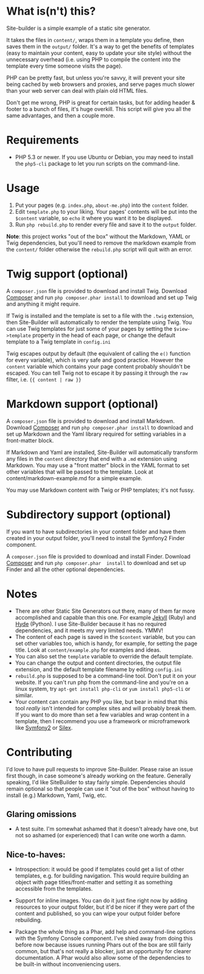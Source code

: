 What is(n't) this?
==================

Site-builder is a simple example of a static site generator.

It takes the files in `content/`, wraps them in a template you define, then
saves them in the `output/` folder. It's a way to get the benefits of 
templates (easy to maintain your content, easy to update your site style)
without the unnecessary overhead (i.e. using PHP to compile the content 
into the template every time someone visits the page).

PHP can be pretty fast, but unless you're savvy, it will prevent your site 
being cached by web browsers and proxies, and serve pages much slower than 
your web server can deal with plain old HTML files.

Don't get me wrong, PHP is great for certain tasks, but for adding header &
footer to a bunch of files, it's huge overkill. This script will give you
all the same advantages, and then a couple more.


Requirements
============

* PHP 5.3 or newer. If you use Ubuntu or Debian, you may need to install 
  the `php5-cli` package to let you run scripts on the command-line.


Usage
=====

1. Put your pages (e.g. `index.php`, `about-me.php`) into the `content`
   folder.
2. Edit `template.php` to your liking. Your pages' contents will be put into 
   the `$content` variable, so `echo` it where you want it to be displayed.
3. Run `php rebuild.php` to render every file and save it to the `output` 
   folder.


**Note**: this project works "out of the box" without the Markdown, YAML or
Twig dependencies, but you'll need to remove the markdown example from the 
`content/` folder otherwise the `rebuild.php` script will quit with an 
error.


Twig support (optional)
=======================

A `composer.json` file is provided to download and install Twig. Download
[Composer](http://getcomposer.org/download/) and run `php composer.phar install` to
download and set up Twig and anything it might require.

If Twig is installed and the template is set to a file with the `.twig`
extension, then Site-Builder will automatically to render the template using
Twig. You can use Twig templates for just some of your pages by setting the
`$view->template` property in the head of each page, or change the default
template to a Twig template in `config.ini`

Twig escapes output by default (the equivalent of calling the `e()` function
for every variable), which is very safe and good practice. However the
`content` variable which contains your page content probably shouldn't be
escaped. You can tell Twig not to escape it by passing it through the `raw`
filter, i.e. `{{ content | raw }}`


Markdown support (optional)
===========================

A `composer.json` file is provided to download and install Markdown. Download
[Composer](http://getcomposer.org/download/) and run `php composer.phar install` to
download and set up Markdown and the Yaml library required for setting
variables in a front-matter block.

If Markdown and Yaml are installed, Site-Builder will automatically transform
any files in the `content` directory that end with a `.md` extension using
Markdown. You may use a "front matter" block in the YAML format to set other
variables that will be passed to the template. Look at
content/markdown-example.md for a simple example.

You may use Markdown content with Twig or PHP templates; it's not fussy.


Subdirectory support (optional)
===============================

If you want to have subdirectories in your content folder and have them
created in your output folder, you'll need to install the Symfony2 Finder
component. 

A `composer.json` file is provided to download and install Finder. Download 
[Composer](http://getcomposer.org/download/) and run `php composer.phar 
install` to download and set up Finder and all the other optional dependencies.


Notes
=====

* There are other Static Site Generators out there, many of them far more
  accomplished and capable than this one. For example 
  [Jekyll](http://jekyllrb.com/) (Ruby) and 
  [Hyde](http://ringce.com/hyde) (Python). I use Site-Builder because it
  has no required dependencies, and it meets my very limited needs. YMMV!
* The content of each page is saved in the `$content` variable, but you can 
  set other variables too, which is handy, for example, for setting the page  
  title. Look at `content/example.php` for examples and ideas.
* You can also set the `template` variable to override the default template.
* You can change the output and content directories, the output file 
  extension, and the default template filename by editing `config.ini`
* `rebuild.php` is supposed to be a command-line tool. Don't put it on your 
  website. If you can't run php from the command-line and you're on a linux 
  system, try `apt-get install php-cli` or `yum install php5-cli` or 
  similar. 
* Your content can contain any PHP you like, but bear in mind that this tool 
  _really_ isn't intended for complex sites and will probably break them. If 
  you want to do more than set a few variables and wrap content in a 
  template, then I recommend you use a framework or microframework like 
  [Symfony2](http://symfony.com) or [Silex](http://silex-project.org).

Contributing
============

I'd love to have pull requests to improve Site-Builder. Please raise an issue 
first though, in case someone's already working on the feature. Generally 
speaking, I'd like SiteBuilder to stay fairly simple. Dependencies should 
remain optional so that people can use it "out of the box" without having to 
install (e.g.) Markdown, Yaml, Twig, etc.



Glaring omissions
-----------------

* A test suite. I'm somewhat ashamed that it doesn't already have one, but not 
  so ashamed (or experienced) that I can write one worth a damn.


Nice-to-haves:
--------------

* Introspection: it would be good if templates could get a list of other 
  templates, e.g. for building navigation. This would require building an 
  object with page titles/front-matter and setting it as something accessible 
  from the templates.

* Support for inline images. You can do it just fine right now by adding 
  resources to your output folder, but it'd be nicer if they were part of the 
  content and published, so you can wipe your output folder before rebuilding.

* Package the whole thing as a Phar, add help and command-line options with the 
  Symfony Console component. I've shied away from doing this before now because 
  issues running Phars out of the box are still fairly common, but that's not 
  really a blocker, just an opportunity for clearer documentation. A Phar would 
  also allow some of the dependencies to be built-in without inconveniencing 
  users.

